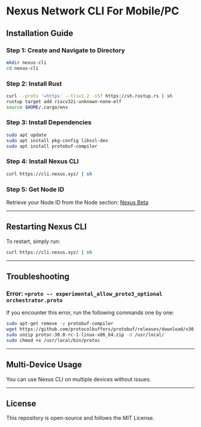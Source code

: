 # Nexus Network CLI For Mobile/PC

## Installation Guide

### Step 1: Create and Navigate to Directory
```sh
mkdir nexus-cli
cd nexus-cli
```

### Step 2: Install Rust
```sh
curl --proto '=https' --tlsv1.2 -sSf https://sh.rustup.rs | sh
rustup target add riscv32i-unknown-none-elf
source $HOME/.cargo/env
```

### Step 3: Install Dependencies
```sh
sudo apt update
sudo apt install pkg-config libssl-dev
sudo apt install protobuf-compiler
```

### Step 4: Install Nexus CLI
```sh
curl https://cli.nexus.xyz/ | sh
```

### Step 5: Get Node ID
Retrieve your Node ID from the Node section: [Nexus Beta](https://beta.nexus.xyz/)

---

## Restarting Nexus CLI
To restart, simply run:
```sh
curl https://cli.nexus.xyz/ | sh
```

---

## Troubleshooting

### Error: `=proto -- experimental_allow_proto3_optional orchestrator.proto`
If you encounter this error, run the following commands one by one:

```sh
sudo apt-get remove -y protobuf-compiler
wget https://github.com/protocolbuffers/protobuf/releases/download/v30.0-rc1/protoc-30.0-rc-1-linux-x86_64.zip
sudo unzip protoc-30.0-rc-1-linux-x86_64.zip -d /usr/local/
sudo chmod +x /usr/local/bin/protoc
```

---

## Multi-Device Usage
You can use Nexus CLI on multiple devices without issues.

---

## License
This repository is open-source and follows the MIT License.
